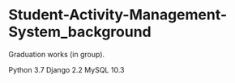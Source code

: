 # Student-Activity-Management-System_background

Graduation works (in group).

Python 3.7
Django 2.2
MySQL 10.3
